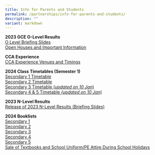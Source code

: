 ```yaml
---
title: Info for Parents and Students
permalink: /partnerships/info-for-parents-and-students/
description: ""
variant: markdown
---
```

**2023 GCE O-Level Results**<br>
[O Level Briefing Slides](/files/2023_O_Level_Briefing_Slides.pdf)<br>
[Open Houses and Important Information](/files/2023_O_Level_Information_on_Open_Houses.pdf)


**CCA Experience**<br>
[CCA Experience Venues and Timings](/files/S1_CCA_Experience_Venues_and_Timing.pdf)

**2024 Class Timetables (Semester 1)**<br>
[Secondary 1 Timetable](/files/Sem_1_2024_Sec_1_Timetable.pdf)<br>
[Secondary 2 Timetable](/files/Sem_1_2024_Sec_2_Timetable.pdf)<br>
[Secondary 3 Timetable (*updated on 10 Jan*)](/files/Sem_1_2024_Sec_3_Timetable__updated_.pdf)<br>
[Secondary 4 &amp; 5 Timetable *(updated on 10 Jan)*](/files/Sem_1_2024_Sec_4_5_Timetable__updated_.pdf)

**2023 N-Level Results**<br>
[Release of 2023 N-Level Results (Briefing Slides)](/files/2023_N_Level_Briefing_Slides.pdf)

**2024 Booklists**<br>
[Secondary 1](/files/S1_BOOKLIST__2024__pdf.pdf)<br>
[Secondary 2](/files/Info%20for%20Parents%20Stakeholders/2024%20Booklists/s2%20bv%20booklist%20%20(2024).pdf)<br>
[Secondary 3](/files/Info%20for%20Parents%20Stakeholders/2024%20Booklists/s3%20bv%20booklist%20(2024).pdf)<br>
[Secondary 4](/files/Info%20for%20Parents%20Stakeholders/2024%20Booklists/s4%20bv%20booklist%20(2024).pdf)<br>
[Secondary 5](/files/Info%20for%20Parents%20Stakeholders/2024%20Booklists/s5%20bv%20booklist%20(2024).pdf)<br>
[Sale of Textbooks and School Uniform/PE Attire During School Holidays](/files/Info%20for%20Parents%20Stakeholders/2024%20Booklists/Sale_of_Textbooks_and_School_Uniform.pdf)